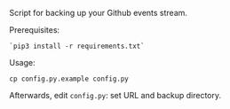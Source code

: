 Script for backing up your Github events stream.

Prerequisites:
    
    `pip3 install -r requirements.txt`

Usage:

    cp config.py.example config.py

Afterwards, edit `config.py`: set URL and backup directory.
